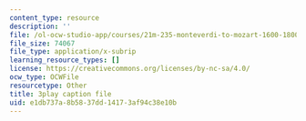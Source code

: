 ```yaml
---
content_type: resource
description: ''
file: /ol-ocw-studio-app/courses/21m-235-monteverdi-to-mozart-1600-1800-fall-2013/e1db737a8b5837dd14173af94c38e10b_itLh_yWsOX0.srt
file_size: 74067
file_type: application/x-subrip
learning_resource_types: []
license: https://creativecommons.org/licenses/by-nc-sa/4.0/
ocw_type: OCWFile
resourcetype: Other
title: 3play caption file
uid: e1db737a-8b58-37dd-1417-3af94c38e10b
---
```

